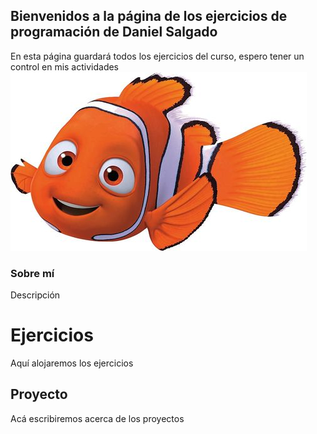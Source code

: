 ## Bienvenidos a la página de los ejercicios de programación de Daniel Salgado

En esta página guardará todos los ejercicios del curso, espero tener un control en mis actividades
![imagen](imagenes/hoy.jpg)

### Sobre mí
Descripción 



# Ejercicios
Aquí alojaremos los ejercicios




## Proyecto

Acá escribiremos acerca de los proyectos

